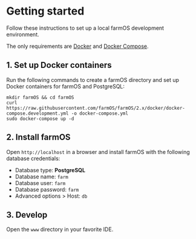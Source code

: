 # Getting started

Follow these instructions to set up a local farmOS development environment.

The only requirements are [Docker](https://www.docker.com) and
[Docker Compose](https://docs.docker.com/compose).

## 1. Set up Docker containers

Run the following commands to create a farmOS directory and set up Docker
containers for farmOS and PostgreSQL:

    mkdir farmOS && cd farmOS
    curl https://raw.githubusercontent.com/farmOS/farmOS/2.x/docker/docker-compose.development.yml -o docker-compose.yml
    sudo docker-compose up -d

## 2. Install farmOS

Open `http://localhost` in a browser and install farmOS with the following
database credentials:

- Database type: **PostgreSQL**
- Database name: `farm`
- Database user: `farm`
- Database password: `farm`
- Advanced options > Host: `db`

## 3. Develop

Open the `www` directory in your favorite IDE.
